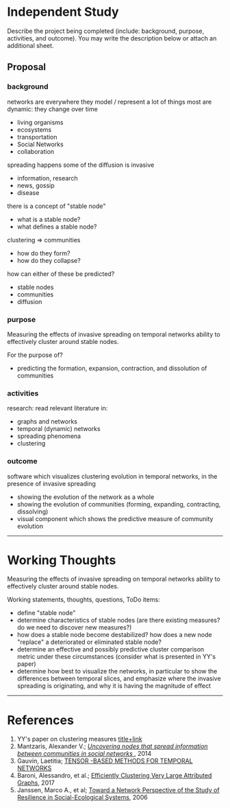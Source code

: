 # Independent Study
Describe the project being completed (include: background, purpose, activities, and outcome). You may write the description below or attach an additional sheet.

## Proposal
### background
networks are everywhere
they model / represent a lot of things
most are dynamic: they change over time
- living organisms
- ecosystems
- transportation
- Social Networks
- collaboration

spreading happens
some of the diffusion is invasive
- information, research
- news, gossip
- disease

there is a concept of "stable node"
- what is a stable node?
- what defines a stable node?

clustering => communities
- how do they form?
- how do they collapse?

how can either of these be predicted?
- stable nodes
- communities
- diffusion

### purpose
Measuring the effects of invasive spreading on temporal networks ability to effectively cluster around stable nodes.

For the purpose of?
- predicting the formation, expansion, contraction, and dissolution of communities

### activities
research: read relevant literature in:
- graphs and networks
- temporal (dynamic) networks
- spreading phenomena
- clustering

### outcome
software which visualizes clustering evolution in temporal networks, in the presence of invasive spreading
- showing the evolution of the network as a whole
- showing the evolution of communities (forming, expanding, contracting, dissolving)
- visual component which shows the predictive measure of community evolution

-----

# Working Thoughts

Measuring the effects of invasive spreading on temporal networks ability to effectively cluster around stable nodes.

Working statements, thoughts, questions, ToDo items:
- define "stable node"
- determine characteristics of stable nodes (are there existing measures? do we need to discover new measures?)
- how does a stable node become destabilized? how does a new node "replace" a deteriorated or eliminated stable node?
- determine an effective and possibly predictive cluster comparison metric under these circumstances (consider what is presented in YY's paper)
- determine how best to visualize the networks, in particular to show the differences between temporal slices, and emphasize where the invasive spreading is originating, and why it is having the magnitude of effect

-----

# References
1. YY's paper on clustering measures [title+link](tbd)
2. Mantzaris, Alexander V.; [*Uncovering nodes that spread information between communities in social networks* ](https://arxiv.org/pdf/1401.3222.pdf), 2014
3. Gauvin, Laetitia; [TENSOR -BASED METHODS FOR TEMPORAL NETWORKS](https://laetitiagauvin.github.io/docs/NetSci2017.pdf)
4. Baroni, Alessandro, et al.; [Efficiently Clustering Very Large Attributed Graphs](https://dl.acm.org/citation.cfm?id=3110025.3110030), 2017
5. Janssen, Marco A., et al; [Toward a Network Perspective of the Study of Resilience in Social-Ecological Systems](https://www.jstor.org/stable/26267803?seq=1#page_scan_tab_contents), 2006
